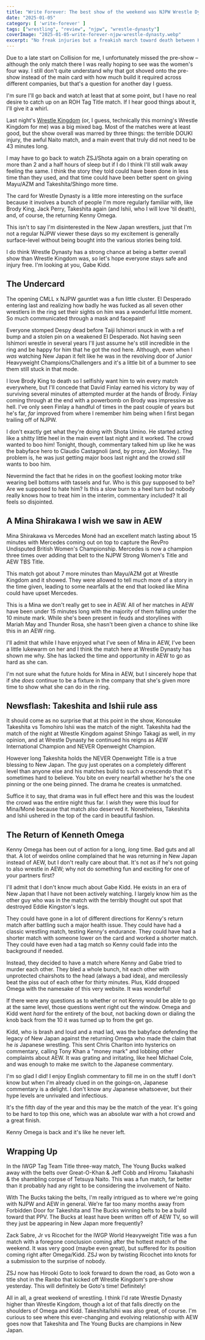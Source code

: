 ```yaml
---
title: "Write Forever: The best show of the weekend was NJPW Wrestle Dynasty"
date: "2025-01-05"
category: [ 'write-forever' ]
tags: ["wrestling", "review", "njpw", "wrestle-dynasty"]
coverImage: "2025-01-05-write-forever-njpw-wrestle-dynasty.webp"
excerpt: "No freak injuries but a freakish march toward death between Kenny Omega and Gabe Kidd helped edge Wrestle Dynasty above Wrestle Kingdom."
---
```


Due to a late start on Collision for me, I unfortunately missed the pre-show – although the only match there I was really hoping to see was the women's four way. I still don't quite understand why that got shoved onto the pre-show instead of the main card with how much build it required across different companies, but that's a question for another day I guess.

I'm sure I'll go back and watch at least that at some point, but I have no real desire to catch up on an ROH Tag Title match. If I hear good things about it, I'll give it a whirl.

Last night's [Wrestle Kingdom](/posts/2025-01-04-write-forever-njpw-wrestle-kingdom-19) (or, I guess, technically this morning's Wrestle Kingdom for me) was a big mixed bag. Most of the matches were at least good, but the show overall was marred by three things: the terrible DOUKI injury, the awful Naito match, and a main event that truly did not need to be 43 minutes long.

I may have to go back to watch ZSJ/Shota again on a brain operating on more than 2 and a half hours of sleep but if I do I think I'll still walk away feeling the same. I think the story they told could have been done in less time than they used, and that time could have been better spent on giving Mayu/AZM and Takeshita/Shingo more time.

The card for Wrestle Dynasty is a little more interesting on the surface because it involves a bunch of people I'm more regularly familiar with, like Brody King, Jack Perry, Takeshita again (and Ishii, who I will love 'til death), and, of course, the returning Kenny Omega.

This isn't to say I'm disinterested in the New Japan wrestlers, just that I'm not a regular NJPW viewer these days so my excitement is generally surface-level without being bought into the various stories being told.

I do think Wrestle Dynasty has a strong chance at being a better overall show than Wrestle Kingdom was, so let's hope everyone stays safe and injury free. I'm looking at you, Gabe Kidd.

## The Undercard

The opening CMLL x NJPW gauntlet was a fun little cluster. El Desperado entering last and realizing how badly he was fucked as all seven other wrestlers in the ring set their sights on him was a wonderful little moment. So much communicated through a mask and facepaint!

Everyone stomped Despy dead before Taiji Ishimori snuck in with a ref bump and a stolen pin on a weakened El Desperado. Not having seen Ishimori wrestle in several years I'll just assume he's still incredible in the ring and be happy for him that he got the nod here. Although, even when I _was_ watching New Japan it felt like he was in the revolving door of Junior Heavyweight Champions/Challengers and it's a little bit of a bummer to see them still stuck in that mode.

I love Brody King to death so I selfishly want him to win every match everywhere, but I'll concede that David Finlay earned his victory by way of surviving several minutes of attempted murder at the hands of Brody. Finlay coming through at the end with a powerbomb on Brody was impressive as hell. I've only seen Finlay a handful of times in the past couple of years but he's far, _far_ improved from where I remember him being when I first began trailing off of NJPW.

I don't exactly get what they're doing with Shota Umino. He started acting like a shitty little heel in the main event last night and it worked. The crowd wanted to boo him! Tonight, though, commentary talked him up like he was the babyface hero to Claudio Castagnoli (and, by proxy, Jon Moxley). The problem is, he was just getting major boos last night and the crowd _still_ wants to boo him.

Nevermind the fact that he rides in on the goofiest looking motor trike wearing bell bottoms with tassels and fur. Who is this guy supposed to be? Are we supposed to hate him? Is this a slow burn to a heel turn but nobody really knows how to treat him in the interim, commentary included? It all feels so disjointed.

## A Mina Shirakawa I wish we saw in AEW

Mina Shirakawa vs Mercedes Moné had an excellent match lasting about 15 minutes with Mercedes coming out on top to capture the RevPro Undisputed British Women's Championship. Mercedes is now a champion three times over adding that belt to the NJPW Strong Women's Title and AEW TBS Title.

This match got about 7 more minutes than Mayu/AZM got at Wrestle Kingdom and it showed. They were allowed to tell much more of a story in the time given, leading to some nearfalls at the end that looked like Mina could have upset Mercedes.

This is a Mina we don't really get to see in AEW. All of her matches in AEW have been under 15 minutes long with the majority of them falling under the 10 minute mark. While she's been present in feuds and storylines with Mariah May and Thunder Rosa, she hasn't been given a chance to shine like this in an AEW ring.

I'll admit that while I have enjoyed what I've seen of Mina in AEW, I've been a little lukewarm on her and I think the match here at Wrestle Dynasty has shown me why. She has lacked the time and opportunity in AEW to go as hard as she can.

I'm not sure what the future holds for Mina in AEW, but I sincerely hope that if she _does_ continue to be a fixture in the company that she's given more time to show what she can do in the ring.

## Newsflash: Takeshita and Ishii rule ass

It should come as no surprise that at this point in the show, Konosuke Takeshita vs Tomohiro Ishii was the match of the night. Takeshita had the match of the night at Wrestle Kingdom against Shingo Takagi as well, in my opinion, and at Wrestle Dynasty he continued his reigns as AEW International Champion and NEVER Openweight Champion.

However long Takeshita holds the NEVER Openweight Title is a true blessing to New Japan. The guy just operates on a completely different level than anyone else and his matches build to such a crescendo that it's sometimes hard to believe. You bite on every nearfall whether he's the one pinning or the one being pinned. The drama he creates is unmatched.

Suffice it to say, that drama was in full effect here and this was the loudest the crowd was the entire night thus far. I _wish_ they were this loud for Mina/Moné because that match also deserved it. Nonetheless, Takeshita and Ishii ushered in the top of the card in beautiful fashion.

## The Return of Kenneth Omega

Kenny Omega has been out of action for a long, _long_ time. Bad guts and all that. A lot of weirdos online complained that he was returning in New Japan instead of AEW, but I don't really care about that. It's not as if he's not going to also wrestle in AEW; why not do something fun and exciting for one of your partners first?

I'll admit that I don't know much about Gabe Kidd. He exists in an era of New Japan that I have not been actively watching. I largely know him as the other guy who was in the match with the terribly thought out spot that destroyed Eddie Kingston's legs.

They could have gone in a lot of different directions for Kenny's return match after battling such a major health issue. They could have had a classic wrestling match, testing Kenny's endurance. They could have had a shorter match with someone lower on the card and worked a shorter match. They could have even had a tag match so Kenny could fade into the background if needed.

Instead, they decided to have a match where Kenny and Gabe tried to murder each other. They bled a whole bunch, hit each other with unprotected chairshots to the head (always a bad idea), and mercilessly beat the piss out of each other for thirty minutes. Plus, Kidd dropped Omega with the namesake of this very website. It was wonderful!

If there were any questions as to whether or not Kenny would be able to go at the same level, those questions went right out the window. Omega and Kidd went _hard_ for the entirety of the bout, not backing down or dialing the knob back from the 10 it was turned up to from the get go.

Kidd, who is brash and loud and a mad lad, was the babyface defending the legacy of New Japan against the returning Omega who made the claim that he _is_ Japanese wrestling. This sent Chris Charlton into hysterics on commentary, calling Tony Khan a "money mark" and lobbing other complaints about AEW. It was grating and irritating, like heel Michael Cole, and was enough to make me switch to the Japanese commentary.

<Tweet tweetId="1875806425911624017" />

I'm so glad I did! I enjoy English commentary to fill me in on the stuff I don't know but when I'm already clued in on the goings-on, Japanese commentary is a delight. I don't know any Japanese whatsoever, but their hype levels are unrivaled and infectious.

It's the fifth day of the year and this may be the match of the year. It's going to be hard to top this one, which was an absolute war with a hot crowd and a great finish.

Kenny Omega is back and it's like he never left.

## Wrapping Up

In the IWGP Tag Team Title three-way match, The Young Bucks walked away with the belts over Great-O-Khan & Jeff Cobb and Hiromu Takahashi & the shambling corpse of Tetsuya Naito. This was a fun match, far better than it probably had any right to be considering the involvement of Naito.

With The Bucks taking the belts, I'm really intrigued as to where we're going with NJPW and AEW in general. We're far too many months away from Forbidden Door for Takeshita and The Bucks winning belts to be a build toward that PPV. The Bucks at least have been written off of AEW TV, so will they just be appearing in New Japan more frequently?

Zack Sabre, Jr vs Ricochet for the IWGP World Heavyweight Title was a fun match with a foregone conclusion coming after the hottest match of the weekend. It was very good (maybe even great), but suffered for its position coming right after Omega/Kidd. ZSJ won by twisting Ricochet into knots for a submission to the surprise of nobody.

ZSJ now has Hirooki Goto to look forward to down the road, as Goto won a title shot in the Ranbo that kicked off Wrestle Kingdom's pre-show yesterday. This will definitely be Goto's time! Definitely!

All in all, a great weekend of wrestling. I think I'd rate Wrestle Dynasty higher than Wrestle Kingdom, though a lot of that falls directly on the shoulders of Omega and Kidd. Takeshita/Ishii was also great, of course. I'm curious to see where this ever-changing and evolving relationship with AEW goes now that Takeshita and The Young Bucks are champions in New Japan.